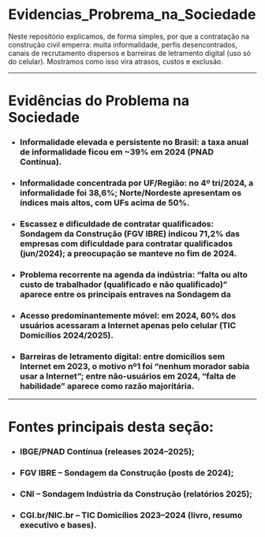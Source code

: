 # Evidencias_Probrema_na_Sociedade
Neste repositório explicamos, de forma simples, por que a contratação na construção civil emperra: muita informalidade, perfis desencontrados, canais de recrutamento dispersos e barreiras de letramento digital (uso só do celular). Mostramos como isso vira atrasos, custos e exclusão.

---

# Evidências do Problema na Sociedade

* ### Informalidade elevada e persistente no Brasil: a taxa anual de informalidade ficou em ~39% em 2024 (PNAD Contínua). 

* ### Informalidade concentrada por UF/Região: no 4º tri/2024, a informalidade foi 38,6%; Norte/Nordeste apresentam os índices mais altos, com UFs acima de 50%. 

* ### Escassez e dificuldade de contratar qualificados: Sondagem da Construção (FGV IBRE) indicou 71,2% das empresas com dificuldade para contratar qualificados (jun/2024); a preocupação se manteve no fim de 2024. 

* ### Problema recorrente na agenda da indústria: “falta ou alto custo de trabalhador (qualificado e não qualificado)” aparece entre os principais entraves na Sondagem da 

* ### Acesso predominantemente móvel: em 2024, 60% dos usuários acessaram a Internet apenas pelo celular (TIC Domicílios 2024/2025). 

* ### Barreiras de letramento digital: entre domicílios sem Internet em 2023, o motivo nº1 foi “nenhum morador sabia usar a Internet”; entre não-usuários em 2024, “falta de habilidade” aparece como razão majoritária. 

---

# Fontes principais desta seção:

* ### IBGE/PNAD Contínua (releases 2024–2025); 
* ### FGV IBRE – Sondagem da Construção (posts de 2024); 
* ### CNI – Sondagem Indústria da Construção (relatórios 2025); 
* ### CGI.br/NIC.br – TIC Domicílios 2023–2024 (livro, resumo executivo e bases).
